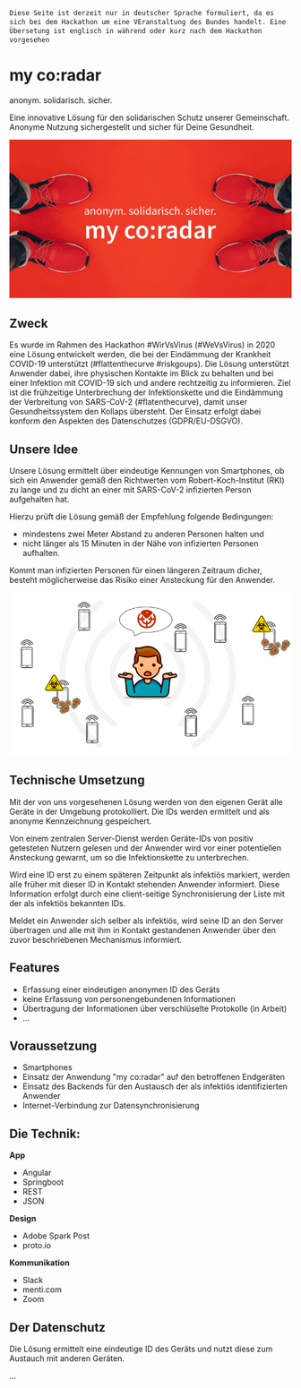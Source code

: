 ```
Diese Seite ist derzeit nur in deutscher Sprache formuliert, da es sich bei dem Hackathon um eine VEranstaltung des Bundes handelt. Eine Übersetung ist englisch in während oder kurz nach dem Hackathon vorgesehen
```

# my co:radar
anonym. solidarisch. sicher.

Eine innovative Lösung für den solidarischen Schutz unserer Gemeinschaft. Anonyme Nutzung sichergestellt und sicher für Deine Gesundheit.

![logo_small](docs/images/logo_small.png)

## Zweck
Es wurde im Rahmen des Hackathon #WirVsVirus (#WeVsVirus) in 2020 eine Lösung entwickelt werden, die bei der Eindämmung der Krankheit COVID-19 unterstützt (#flattenthecurve #riskgoups). Die Lösung unterstützt Anwender dabei, ihre physischen Kontakte im Blick zu behalten und bei einer Infektion mit COVID-19 sich und andere rechtzeitig zu informieren. Ziel ist die frühzeitige Unterbrechung der Infektionskette und die Eindämmung der Verbreitung von SARS-CoV-2 (#flatenthecurve), damit unser Gesundheitssystem den Kollaps übersteht. Der Einsatz erfolgt dabei konform den Aspekten des Datenschutzes (GDPR/EU-DSGVO).  

## Unsere Idee
Unsere Lösung ermittelt über eindeutige Kennungen von Smartphones, ob sich ein Anwender gemäß den Richtwerten vom Robert-Koch-Institut (RKI) zu lange und zu dicht an einer mit SARS-CoV-2 infizierten Person aufgehalten hat.   

Hierzu prüft die Lösung gemäß der Empfehlung folgende Bedingungen:   

- mindestens zwei Meter Abstand zu anderen Personen halten und   
- nicht länger als 15 Minuten in der Nähe von infizierten Personen aufhalten.   

Kommt man infizierten Personen für einen längeren Zeitraum dicher, besteht möglicherweise das Risiko einer Ansteckung für den Anwender.  

![risk](docs/images/contactrisk.png)

## Technische Umsetzung  
Mit der von uns vorgesehenen Lösung werden von den eigenen Gerät alle Geräte in der Umgebung protokolliert. Die IDs werden ermittelt und als anonyme Kennzeichnung gespeichert.

Von einem zentralen Server-Dienst werden Geräte-IDs von positiv getesteten Nutzern gelesen und der Anwender wird vor einer potentiellen Ansteckung gewarnt, um so die Infektionskette zu unterbrechen.

Wird eine ID erst zu einem späteren Zeitpunkt als infektiös markiert, werden alle früher mit dieser ID in Kontakt stehenden Anwender informiert. Diese Information erfolgt durch eine client-seitige Synchronisierung der Liste mit der als infektiös bekannten IDs.

Meldet ein Anwender sich selber als infektiös, wird seine ID an den Server übertragen und alle mit ihm in Kontakt gestandenen Anwender über den zuvor beschriebenen Mechanismus informiert.

## Features
- Erfassung einer eindeutigen anonymen ID des Geräts
- keine Erfassung von personengebundenen Informationen
- Übertragung der Informationen über verschlüselte Protokolle (in Arbeit)
- ...

## Voraussetzung
- Smartphones
- Einsatz der Anwendung "my co:radar" auf den betroffenen Endgeräten
- Einsatz des Backends für den Austausch der als infektiös identifizierten Anwender
- Internet-Verbindung zur Datensynchronisierung

## Die Technik:
**App**  
- Angular  
- Springboot  
- REST  
- JSON  

**Design**  
- Adobe Spark Post  
- proto.io  

**Kommunikation**  
- Slack
- menti.com
- Zoom

## Der Datenschutz

Die Lösung ermittelt eine eindeutige ID des Geräts und nutzt diese zum Austauch mit anderen Geräten.

...